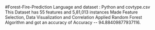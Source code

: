#Forest-Fire-Prediction
Language and dataset : Python and covtype.csv
This Dataset has 55 features and 5,81,013 instances
Made Feature Selection, Data Visualization and Correlation
Applied Random Forest Algorithm and got an accuracy of Accuracy --  94.88409877937116.

